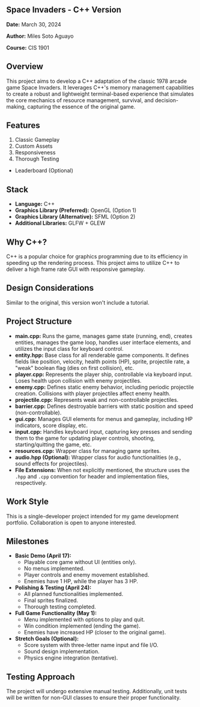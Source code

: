 ## Space Invaders - C++ Version

**Date:** March 30, 2024

**Author:** Miles Soto Aguayo

**Course:** CIS 1901

## Overview

This project aims to develop a C++ adaptation of the classic 1978 arcade game Space Invaders. It leverages C++'s memory management capabilities to create a robust and lightweight terminal-based experience that simulates the core mechanics of resource management, survival, and decision-making, capturing the essence of the original game.

## Features

1. Classic Gameplay
2. Custom Assets
3. Responsiveness
4. Thorough Testing
* Leaderboard (Optional)

## Stack

* **Language:** C++
* **Graphics Library (Preferred):** OpenGL (Option 1)
* **Graphics Library (Alternative):** SFML (Option 2)
* **Additional Libraries:** GLFW + GLEW

## Why C++?

C++ is a popular choice for graphics programming due to its efficiency in speeding up the rendering process. This project aims to utilize C++ to deliver a high frame rate GUI with responsive gameplay.

## Design Considerations

Similar to the original, this version won't include a tutorial.

## Project Structure

* **main.cpp:** Runs the game, manages game state (running, end), creates entities, manages the game loop, handles user interface elements, and utilizes the input class for keyboard control.
* **entity.hpp:** Base class for all renderable game components. It defines fields like position, velocity, health points (HP), sprite, projectile rate, a "weak" boolean flag (dies on first collision), etc.
* **player.cpp:** Represents the player ship, controllable via keyboard input. Loses health upon collision with enemy projectiles.
* **enemy.cpp:** Defines static enemy behavior, including periodic projectile creation. Collisions with player projectiles affect enemy health.
* **projectile.cpp:** Represents weak and non-controllable projectiles.
* **barrier.cpp:** Defines destroyable barriers with static position and speed (non-controllable).
* **gui.cpp:** Manages GUI elements for menus and gameplay, including HP indicators, score display, etc.
* **input.cpp:** Handles keyboard input, capturing key presses and sending them to the game for updating player controls, shooting, starting/quitting the game, etc.
* **resources.cpp:** Wrapper class for managing game sprites.
* **audio.hpp (Optional):** Wrapper class for audio functionalities (e.g., sound effects for projectiles).
* **File Extensions:** When not explicitly mentioned, the structure uses the `.hpp` and `.cpp` convention for header and implementation files, respectively.

## Work Style

This is a single-developer project intended for my game development portfolio. Collaboration is open to anyone interested. 

## Milestones

* **Basic Demo (April 17):**
    * Playable core game without UI (entities only).
    * No menus implemented.
    * Player controls and enemy movement established.
    * Enemies have 1 HP, while the player has 3 HP.
* **Polishing & Testing (April 24):**
    * All planned functionalities implemented.
    * Final sprites finalized.
    * Thorough testing completed.
* **Full Game Functionality (May 1):**
    * Menu implemented with options to play and quit.
    * Win condition implemented (ending the game).
    * Enemies have increased HP (closer to the original game).
* **Stretch Goals (Optional):**
    * Score system with three-letter name input and file I/O.
    * Sound design implementation.
    * Physics engine integration (tentative).

## Testing Approach

The project will undergo extensive manual testing. Additionally, unit tests will be written for non-GUI classes to ensure their proper functionality.
